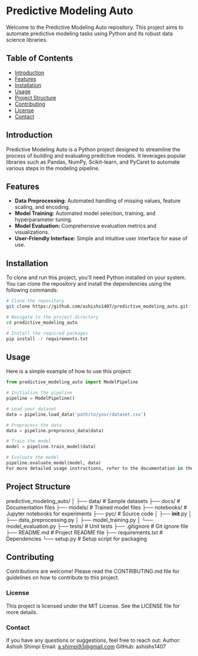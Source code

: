 # Predictive Modeling Auto

Welcome to the Predictive Modeling Auto repository. This project aims to automate predictive modeling tasks using Python and its robust data science libraries.

## Table of Contents
- [Introduction](#introduction)
- [Features](#features)
- [Installation](#installation)
- [Usage](#usage)
- [Project Structure](#project-structure)
- [Contributing](#contributing)
- [License](#license)
- [Contact](#contact)

## Introduction
Predictive Modeling Auto is a Python project designed to streamline the process of building and evaluating predictive models. It leverages popular libraries such as Pandas, NumPy, Scikit-learn, and PyCaret to automate various steps in the modeling pipeline.

## Features
- **Data Preprocessing:** Automated handling of missing values, feature scaling, and encoding.
- **Model Training:** Automated model selection, training, and hyperparameter tuning.
- **Model Evaluation:** Comprehensive evaluation metrics and visualizations.
- **User-Friendly Interface:** Simple and intuitive user interface for ease of use.

## Installation
To clone and run this project, you'll need Python installed on your system. You can clone the repository and install the dependencies using the following commands:

```bash
# Clone the repository
git clone https://github.com/ashishs1407/predictive_modeling_auto.git

# Navigate to the project directory
cd predictive_modeling_auto

# Install the required packages
pip install -r requirements.txt
```
## Usage
Here is a simple example of how to use this project:
```Python
from predictive_modeling_auto import ModelPipeline

# Initialize the pipeline
pipeline = ModelPipeline()

# Load your dataset
data = pipeline.load_data('path/to/your/dataset.csv')

# Preprocess the data
data = pipeline.preprocess_data(data)

# Train the model
model = pipeline.train_model(data)

# Evaluate the model
pipeline.evaluate_model(model, data)
For more detailed usage instructions, refer to the documentation in the docs directory.
```

## Project Structure
predictive_modeling_auto/
│
├── data/                   # Sample datasets
├── docs/                   # Documentation files
├── models/                 # Trained model files
├── notebooks/              # Jupyter notebooks for experiments
├── pyc/                    # Source code
│   ├── __init__.py
│   ├── data_preprocessing.py
│   ├── model_training.py
│   └── model_evaluation.py
├── tests/                  # Unit tests
├── .gitignore              # Git ignore file
├── README.md               # Project README file
├── requirements.txt        # Dependencies
└── setup.py                # Setup script for packaging

## Contributing
Contributions are welcome! Please read the CONTRIBUTING.md file for guidelines on how to contribute to this project.

### License
This project is licensed under the MIT License. See the LICENSE file for more details.

### Contact
If you have any questions or suggestions, feel free to reach out:
    Author: Ashish Shimpi
    Email: a.shimpi93@gmail.com
    GitHub: ashishs1407

